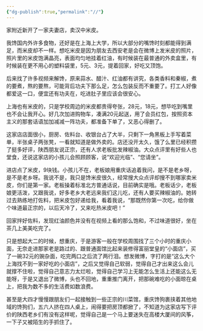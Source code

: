 ```yaml
---
{"dg-publish":true,"permalink":"//"}
---
```



家附近新开了一家夫妻店，卖汉中米皮。

我馋国内外许多食物，还好是在上海上大学，所以大部分的嘴馋时刻都能得到满足，而米皮却不一样。想吃米皮是因为朋友去西安老是会在微博上发米皮的照片，照片里的米皮饱满晶亮，表面均匀地挂着红油，有时候装在最普通的外卖盒里，有时候装在更不用心的塑料袋里，5元、3元，提着回家，好吃又顶饱。

后来找了许多视频来解馋，原来蒜水、醋汁、红油都有讲究，各类香料和秦椒，煮的要煮，熬的要熬，可能背后功夫下那么足，怎么包装反而不重要了。打工人好像都爱这一口，便宜还有功夫在，吃进肚子里应该会很安心。

上海也有米皮的，只是学校周边的米皮都贵得夸张，28元，18元，想毕吃到嘴里也不会让我开心。好几次加进购物车，凑满20元起送，用了会员红包，按照资本主义的那套话语加加减减一阵功夫，都准备下单了，又恶心得删了。

这家店店面很小，厨房、佐料台、收银台占了大半，只剩下一角黑板上手写着菜单，半张桌子两张凳，一看就知道是做外卖的。店还没开太久，饿了么里已经积攒了挺多好评，陕西朋友说正宗，还有人求老板批发辣椒油。大众点评里有好些人也堂食，还说这家店的小孩儿会照顾顾客，说“欢迎光临”、“您请坐”。

进店点了米皮，9块钱。小孩儿不在，老板娘用重庆话追着我问，是不是老乡呀，是不是老乡呀。我说不是，我只是馋米皮很久，经常搜大众点评却搜不到哪家卖米皮，你们是第一家。老板操着标准北方普通话说，目前确实是哦。老板话少，老板娘更活泼，又跟我说，好多老乡大老远来我们这儿吃，还有人要买辣椒油的。她转过去熟练地打佐料，把米皮包好递给我，看着我说，“那既然你第一次吃，给你做个味道最正宗的，以后天冷了，又来吃热米皮吧！” 

回家拌好佐料，发现红油颜色并没有在视频上看的那么饱和，不过味道很好，坐在茶几上美美吃完了。

只是想起大二的时候，想重庆，于是游客一般在学校周围找了三个小时的重庆小面，无奈走进那家老是路过的、跟普通面馆比起来装修得富丽堂皇的“小面店”，买了一碗32元的豌杂面，吃完两口之后流了两行泪。想发微博，字打的是“这么大个上海找不到一家好吃的小面店”，之后又觉得自己软弱，觉得自己才出来这么会儿就撑不住啦，觉得自己意志力太烂啦，觉得自己学习上无能怎么生活上还能这么无能呀，于是又退出了微博，头也不回地，重重推门离开，把那碗难吃的小面晾在桌上，把我为数不多的生活费如数浪费。

甚至是大四才慢慢跟朋友们一起接触到一些正宗的川菜馆，重庆馋狗裹挟着其他地域的馋狗们，五六人挤在四人桌上，闹得要把房顶都掀了，不知道为这家店写下评价的陕西老乡们有没有这样呢，觉得自己是一个马上要迷失在高楼大厦间的风筝，一下子又被陌生的手抓住了。